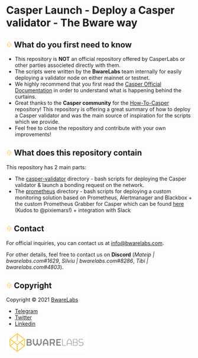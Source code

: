 # Casper Launch - Deploy a Casper validator - The Bware way

## ![alt text](https://github.com/bwarelabs/casper-launch/blob/main/docs/BWARE-icon.png) What do you first need to know

- This repository is **NOT** an official repository offered by CasperLabs or other parties associeted directly with them.
- The scripts were written by the **BwareLabs** team internally for easily deploying a validator node on either mainnet or testnet.
- We highly recommend that you first read the [Casper Official Documentation](https://docs.casperlabs.io/en/latest/node-operator/index.html) in order to understand what is happening behind the curtains.
- Great thanks to the **Casper community** for the [How-To-Casper](https://github.com/make-software/how-to-casperlabs) repository! This repository is offering a great summary of how to deploy a Casper validator and was the main source of inspiration for the scripts which we provide.
- Feel free to clone the repository and contribute with your own improvements!

## ![alt text](https://github.com/bwarelabs/casper-launch/blob/main/docs/BWARE-icon.png) What does this repository contain

This repository has 2 main parts:
- The [casper-validator](/casper-validator) directory - bash scripts for deploying the Casper validator & launch a bonding request on the network.
- The [prometheus](/prometheus) directory - bash scripts for deploying a custom monitoring solution based on Prometheus, Alertmanager and Blackbox + the custom Prometheus Grabber for Casper which can be found [here](https://github.com/pixiemars/CasperPrometheusGrabber) (Kudos to @pixiemars!) + integration with Slack 

## ![alt text](https://github.com/bwarelabs/casper-launch/blob/main/docs/BWARE-icon.png) Contact

For official inquiries, you can contact us at <info@bwarelabs.com>.

For other details, feel free to contact us on **Discord** (_Mateip | bwarelabs.com#1629_, _Silviu | bwarelabs.com#8286_, _Tibi | bwarelabs.com#4803_).

## ![alt text](https://github.com/bwarelabs/casper-launch/blob/main/docs/BWARE-icon.png) Copyright

Copyright © 2021 [BwareLabs](https://bwarelabs.com/)
- [Telegram](https://t.me/BwareLabsAnnouncements)
- [Twitter](https://twitter.com/BwareLabs)
- [Linkedin](https://www.linkedin.com/company/bwarelabs)

![alt text](https://github.com/bwarelabs/casper-launch/blob/main/docs/BWARE_yellow_gradient.png)
